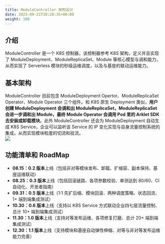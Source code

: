 ```yaml
---
title: ModuleController 架构设计
date: 2023-09-21T10:28:35+08:00
weight: 100
---
```


## 介绍
ModuleController 是一个 K8S 控制器，该控制器参考 K8S 架构，定义并且实现了 ModuleDeployment、ModuleReplicaSet、Module 等核心模型与调和能力，从而实现了 Serverless 模块的秒级运维调度，以及与基座的联动运维能力。

## 基本架构
ModuleController 目前包含 ModuleDeployment Opertor、ModuleReplicaSet Operator、Module Operator 三个组件。和 K8S 原生 Deployment 类似，**用户创建 ModuleDeployment 会调和出 ModuleReplicaSet，ModuleReplicaSet 会进一步调和出 Module，最终 Module Operator 会调用 Pod 里的 Arklet SDK 去安装或卸载模块**。此外 ModuleController 还会为 ModuleDeployment 自动生成 K8S Service，企业可以监听该 Service 的 IP 变化实现与自身流量控制系统的集成，从而实现模块粒度的切流和挂流。<br />
[![](../architecture.png#from=url&height=536&id=ZnBYG&originHeight=502&originWidth=645&originalType=binary&ratio=2&rotation=0&showTitle=false&status=done&style=none&title=&width=689)](architecture.png)

## 功能清单和 RoadMap

- **08.15：0.2 版本**上线（包括非对等模块发布、卸载、扩缩容、副本保持、基座运维联动）
- **08.25：0.3 版本**上线（包括回滚链路、各项参数校验、单测达到 80/60、CI 自动化、开发者指南）
- **09.31：0.5 版本**上线（1:1 先扩后缩、模块回滚、两种调度策略、状态回流、1+ 端到端集成测试）
- **10.30：0.6 版本**上线（支持以 K8S Service 方式联动企业四七层流量控制、总计 10+ 端到端集成测试）
- **11.30：1.0 版本**上线（支持对等发布运维、各项修复打磨、总计 20+ 端到端集成测试）
- **12.30：1.1 版本**上线（支持模块和基座自动弹性伸缩、对等与非对等发布运维能力完善）

<br/>
